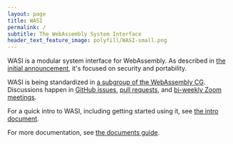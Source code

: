```yaml
---
layout: page
title: WASI
permalink: /
subtitle: The WebAssembly System Interface
header_text_feature_image: polyfill/WASI-small.png
---
```


WASI is a modular system interface for WebAssembly. As described in [the initial announcement](https://hacks.mozilla.org/2019/03/standardizing-wasi-a-webassembly-system-interface/), it's focused on security and portability.

WASI is being standardized in [a subgroup of the WebAssembly CG](https://github.com/WebAssembly/WASI/blob/master/Charter.md). Discussions happen in [GitHub issues](https://github.com/WebAssembly/WASI/issues), [pull requests](https://github.com/WebAssembly/WASI/pulls), and [bi-weekly Zoom meetings](https://github.com/WebAssembly/WASI/tree/master/meetings).

For a quick intro to WASI, including getting started using it, see [the intro document](https://github.com/CraneStation/wasmtime/blob/master/docs/WASI-intro.md).

For more documentation, see [the documents guide](https://github.com/CraneStation/wasmtime/blob/master/docs/WASI-documents.md).
